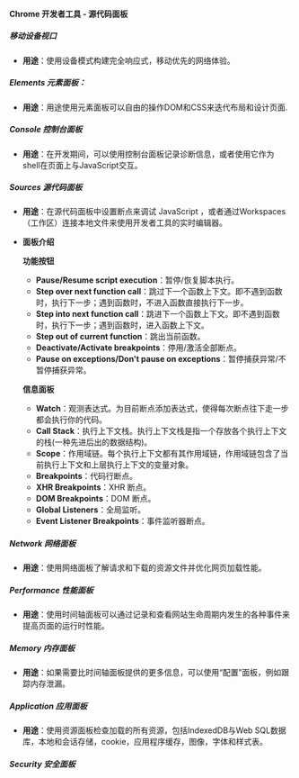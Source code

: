#### Chrome 开发者工具 - 源代码面板

##### 移动设备视口

- **用途**：使用设备模式构建完全响应式，移动优先的网络体验。

##### Elements 元素面板：

- **用途**：用途使用元素面板可以自由的操作DOM和CSS来迭代布局和设计页面.

##### Console 控制台面板

- **用途**：在开发期间，可以使用控制台面板记录诊断信息，或者使用它作为 shell在页面上与JavaScript交互。

##### Sources 源代码面板

- **用途**：在源代码面板中设置断点来调试 JavaScript ，或者通过Workspaces（工作区）连接本地文件来使用开发者工具的实时编辑器。

- **面板介绍**

  **功能按钮**

  - **Pause/Resume script execution**：暂停/恢复脚本执行。
  - **Step over next function call**：跳过下一个函数上下文。即不遇到函数时，执行下一步；遇到函数时，不进入函数直接执行下一步。
  - **Step into next function call**：跳进下一个函数上下文。即不遇到函数时，执行下一步；遇到函数时，进入函数上下文。
  - **Step out of current function**：跳出当前函数。
  - **Deactivate/Activate breakpoints**：停用/激活全部断点。
  - **Pause on exceptions/Don't pause on exceptions**：暂停捕获异常/不暂停捕获异常。

  **信息面板**

  - **Watch**：观测表达式。为目前断点添加表达式，使得每次断点往下走一步都会执行你的代码。
  - **Call Stack**：执行上下文栈。执行上下文栈是指一个存放各个执行上下文的栈(一种先进后出的数据结构)。
  - **Scope**：作用域链。每个执行上下文都有其作用域链，作用域链包含了当前执行上下文和上层执行上下文的变量对象。
  - **Breakpoints**：代码行断点。
  - **XHR Breakpoints**：XHR 断点。
  - **DOM Breakpoints**：DOM 断点。
  - **Global Listeners**：全局监听。
  - **Event Listener Breakpoints**：事件监听器断点。

##### Network 网络面板

- **用途**：使用网络面板了解请求和下载的资源文件并优化网页加载性能。

##### Performance 性能面板

- **用途**：使用时间轴面板可以通过记录和查看网站生命周期内发生的各种事件来提高页面的运行时性能。

##### Memory 内存面板

- **用途**：如果需要比时间轴面板提供的更多信息，可以使用“配置”面板，例如跟踪内存泄漏。

##### Application 应用面板

- **用途**：使用资源面板检查加载的所有资源，包括IndexedDB与Web SQL数据库，本地和会话存储，cookie，应用程序缓存，图像，字体和样式表。

##### Security 安全面板





